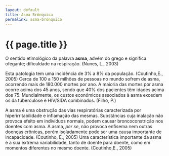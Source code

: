 ```yaml
---
layout: default
title: Asma Brônquica
permalink: asma-bronquica
---
```


# {{ page.title }}

O sentido etimológico da palavra __asma__, advém do grego e significa ofegante; dificuldade na respiração. (Nunes, L., 2003)

Esta patologia tem uma incidência de 3% a 8% da população. (Coutinho,E., 2005)
Cerca de 100 a 150 milhões de pessoas no mundo sofrem de asma, ocorrendo mais de 180.000 mortes por ano. A maioria das mortes por asma ocorre acima dos 45 anos, sendo que 40% dos pacientes têm idades acima dos 75. Mundialmente, os custos económicos associados à asma excedem os da tuberculose e HIV/SIDA combinados. (Filho, P.)

A asma é uma obstrução das vias respiratórias caracterizada por hiperirritabilidade e inflamação das mesmas. Substâncias cuja inalação não provoca efeito em indivíduos normais, podem causar broncoconstrição nos doentes com asma. A asma, _per se_, não provoca enfisema nem outras doenças crônicas, porém isoladamente pode ser uma causa importante de incapacidade. (Coutinho, E., 2005)
Uma característica importante da asma é a sua extrema variabilidade, tanto de doente para doente, como em momentos diferentes no mesmo doente. (Coutinho,E., 2005)
